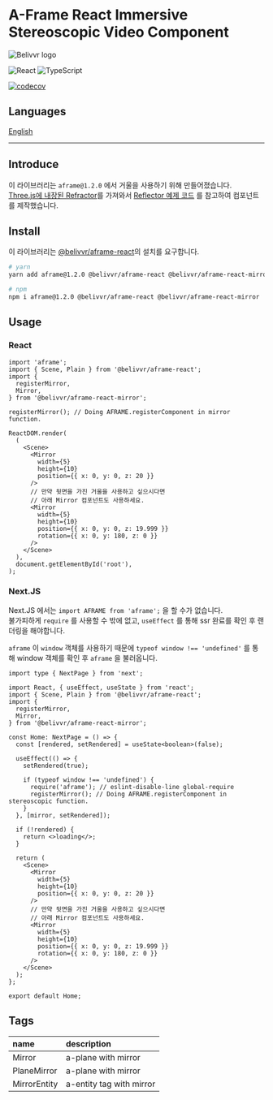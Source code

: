 # A-Frame React Immersive Stereoscopic Video Component

![Belivvr logo](https://avatars.githubusercontent.com/u/40684200?s=200&v=4)

![React](https://img.shields.io/badge/React-20232A?style=for-the-badge&logo=react&logoColor=61DAFB)
![TypeScript](https://img.shields.io/badge/TypeScript-007ACC?style=for-the-badge&logo=typescript&logoColor=white)

[![codecov](https://codecov.io/gh/belivvr/aframe-react-mirror/branch/main/graph/badge.svg?token=4G3GH0R2U5)](https://codecov.io/gh/belivvr/aframe-react-mirror)

## Languages

[English](./en.md)

---

## Introduce

이 라이브러리는 `aframe@1.2.0` 에서 거울을 사용하기 위해 만들어졌습니다.  
[Three.js에 내장된 Refractor](https://github.com/mrdoob/three.js/blob/r136/examples/jsm/objects/Reflector.js)를 가져와서 [Reflector 예제 코드](https://sbcode.net/threejs/reflector/) 를 참고하여 컴포넌트를 제작했습니다.

## Install

이 라이브러리는 [@belivvr/aframe-react](https://github.com/belivvr/aframe-react)의 설치를 요구합니다.

```sh
# yarn
yarn add aframe@1.2.0 @belivvr/aframe-react @belivvr/aframe-react-mirror

# npm
npm i aframe@1.2.0 @belivvr/aframe-react @belivvr/aframe-react-mirror
```

## Usage

### React

```tsx
import 'aframe';
import { Scene, Plain } from '@belivvr/aframe-react';
import {
  registerMirror,
  Mirror,
} from '@belivvr/aframe-react-mirror';

registerMirror(); // Doing AFRAME.registerComponent in mirror function.

ReactDOM.render(
  (
    <Scene>
      <Mirror
        width={5}
        height={10}
        position={{ x: 0, y: 0, z: 20 }}
      />
      // 만약 뒷면을 가진 거울을 사용하고 싶으시다면
      // 아래 Mirror 컴포넌트도 사용하세요.
      <Mirror
        width={5}
        height={10}
        position={{ x: 0, y: 0, z: 19.999 }}
        rotation={{ x: 0, y: 180, z: 0 }}
      />
    </Scene>
  ),
  document.getElementById('root'),
);
```

### Next.JS

Next.JS 에서는 `import AFRAME from 'aframe';` 을 할 수가 없습니다.  
불가피하게 `require` 를 사용할 수 밖에 없고, `useEffect` 를 통해 ssr 완료를 확인 후 랜더링을 해야합니다.  

`aframe` 이 `window` 객체를 사용하기 때문에 `typeof window !== 'undefined'` 를 통해 window 객체를 확인 후 `aframe` 을 불러옵니다.

```tsx
import type { NextPage } from 'next';

import React, { useEffect, useState } from 'react';
import { Scene, Plain } from '@belivvr/aframe-react';
import {
  registerMirror,
  Mirror,
} from '@belivvr/aframe-react-mirror';

const Home: NextPage = () => {
  const [rendered, setRendered] = useState<boolean>(false);

  useEffect(() => {
    setRendered(true);

    if (typeof window !== 'undefined') {
      require('aframe'); // eslint-disable-line global-require
      registerMirror(); // Doing AFRAME.registerComponent in stereoscopic function.
    }
  }, [mirror, setRendered]);

  if (!rendered) {
    return <>loading</>;
  }

  return (
    <Scene>
      <Mirror
        width={5}
        height={10}
        position={{ x: 0, y: 0, z: 20 }}
      />
      // 만약 뒷면을 가진 거울을 사용하고 싶으시다면
      // 아래 Mirror 컴포넌트도 사용하세요.
      <Mirror
        width={5}
        height={10}
        position={{ x: 0, y: 0, z: 19.999 }}
        rotation={{ x: 0, y: 180, z: 0 }}
      />
    </Scene>
  );
};

export default Home;
```

## Tags

|name|description|
|:-|:-|
|Mirror|a-plane with mirror|
|PlaneMirror|a-plane with mirror|
|MirrorEntity|a-entity tag with mirror|
